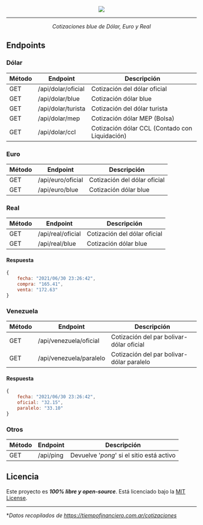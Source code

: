 <p align="center">
  <img src="https://github.com/guidospadavecchia/BluePy/blob/main/static/icon.png">
</p>

---

<p align="center">
  <i>Cotizaciones blue de Dólar, Euro y Real</i>
</p>

## Endpoints

### Dólar

| Método | Endpoint           | Descripción                                    |
| ------ | ------------------ | ---------------------------------------------- |
| GET    | /api/dolar/oficial | Cotización del dólar oficial                   |
| GET    | /api/dolar/blue    | Cotización dólar blue                          |
| GET    | /api/dolar/turista | Cotización del dólar turista                   |
| GET    | /api/dolar/mep     | Cotización dólar MEP (Bolsa)                   |
| GET    | /api/dolar/ccl     | Cotización dólar CCL (Contado con Liquidación) |

### Euro

| Método | Endpoint          | Descripción                  |
| ------ | ----------------- | ---------------------------- |
| GET    | /api/euro/oficial | Cotización del dólar oficial |
| GET    | /api/euro/blue    | Cotización dólar blue        |

### Real

| Método | Endpoint          | Descripción                  |
| ------ | ----------------- | ---------------------------- |
| GET    | /api/real/oficial | Cotización del dólar oficial |
| GET    | /api/real/blue    | Cotización dólar blue        |

#### Respuesta

```javascript
{
    fecha: "2021/06/30 23:26:42",
    compra: "165.41",
    venta: "172.63"
}
```

### Venezuela

| Método | Endpoint                | Descripción                               |
| ------ | ----------------------- | ----------------------------------------- |
| GET    | /api/venezuela/oficial  | Cotización del par bolivar-dólar oficial  |
| GET    | /api/venezuela/paralelo | Cotización del par bolivar-dólar paralelo |

#### Respuesta

```javascript
{
    fecha: "2021/06/30 23:26:42",
    oficial: "32.15",
    paralelo: "33.10"
}
```

### Otros

| Método | Endpoint  | Descripción                               |
| ------ | --------- | ----------------------------------------- |
| GET    | /api/ping | Devuelve '_pong_' si el sitio está activo |

## Licencia

Este proyecto es **_100% libre y open-source_**. Está licenciado bajo la [MIT License](https://github.com/guidospadavecchia/BluePy/blob/main/LICENSE).

---

\*_Datos recopilados de https://tiempofinanciero.com.ar/cotizaciones_
